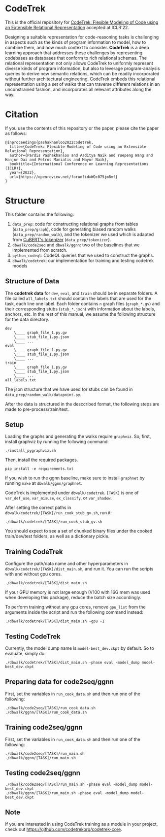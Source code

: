 # CodeTrek 
This is the official repository for [CodeTrek: Flexible Modeling of Code using an Extensible Relational
Representation](https://openreview.net/forum?id=WQc075jmBmf) accepted at ICLR'22.

Designing a suitable representation for code-reasoning tasks is challenging in aspects such as the kinds of program information to model, how to combine them, and how much context to consider. **CodeTrek** is a deep learning approach that addresses these challenges by representing codebases as databases that conform to rich relational schemas. The relational representation not only allows CodeTrek to uniformly represent diverse kinds of program information, but also to leverage program-analysis queries to derive new semantic relations, which can be readily incorporated without further architectural engineering. CodeTrek embeds this relational representation using a set of walks that can traverse different relations in an unconstrained fashion, and incorporates all relevant attributes along the way.

# Citation
If you use the contents of this repository or the paper, please cite the paper as follows:

```
@inproceedings{pashakhanloo2022codetrek,
  title={CodeTrek: Flexible Modeling of Code using an Extensible Relational Representation},
  author={Pardis Pashakhanloo and Aaditya Naik and Yuepeng Wang and Hanjun Dai and Petros Maniatis and Mayur Naik},
  booktitle={International Conference on Learning Representations (ICLR)},
  year={2022},
  url={https://openreview.net/forum?id=WQc075jmBmf}
}
```

# Structure
This folder contains the following:
1. `data_prep`: code for constructing relational graphs from tables (`data_prep/graph`), code for generating biased random walks (`data_prep/random_walk`), and the tokenizer we used which is adapted from [CuBERT's tokenizer](https://github.com/google-research/google-research/tree/master/cubert) (`data_prep/tokenizer`).
2. `dbwalk/code2seq` and `dbwalk/ggnn`: two of the baselines that we implemented from scratch.
3. `python_codeql`: CodeQL queries that we used to construct the graphs.
4. `dbwalk/codetrek`: our implementation for training and testing codetrek models


## Structure of Data

The **codetrek data** for `dev`, `eval`, and `train` should be in separate folders. A file called `all_labels.txt` should contain the labels that are used for the task, each line one label. Each folder contains `n` graph files (`graph_*.gv`) and their corresponding stubs (`stub_*.json`) with information about the labels, anchors, etc. In the rest of this manual, we assume the following structure for the data directory.


```
dev
    \____ graph_file_1.py.gv
    \____ stub_file_1.py.json
    \____ ...
eval
    \____ graph_file_1.py.gv
    \____ stub_file_1.py.json
    \____ ...
train
    \____ graph_file_1.py.gv
    \____ stub_file_1.py.json
    \____ ...
all_labels.txt
```

The json structure that we have used for stubs can be found in `data_prep/random_walk/datapoint.py`.

After the data is structured in the desccribed format, the following steps are made to pre-process/train/test.


## Setup

Loading the graphs and generating the walks require `graphviz`.
So, first, install graphviz by running the following command:

    ./install_pygraphviz.sh

Then, install the required packages.

    pip install -e requirements.txt

If you wish to run the ggnn baseline, make sure to install `graphnet` by running `make` at `dbwalk/ggnn/graphnet`.
    
CodeTrek is implemented under `dbwalk/codetrek`. `[TASK]` is one of `var_def_use`, `var_misuse`, `ex_classify`, or `var_shadow`.

After setting the correct paths in `dbwalk/codetrek/[TASK]/run_cook_stub_gv.sh`, run it:

    ./dbwalk/codetrek/[TASK]/run_cook_stub_gv.sh

You should expect to see a set of chunked binary files under the cooked train/dev/test folders, as well as a dictionary pickle.


## Training CodeTrek

Configure the path/data name and other hyperparameters in `dbwalk/codetrek/[TASK]/dist_main.sh`, and run it.
You can run the scripts with and without gpu cores.

    ./dbwalk/codetrek/[TASK]/dist_main.sh

If your GPU memory is not large enough (V100 with 16G mem was used when developing this package), reduce the batch size accordingly.

To perform training without any gpu cores, remove `gpu_list` from the arguments inside the script and run the following command instead:

    ./dbwalk/codetrek/[TASK]/dist_main.sh -gpu -1


## Testing CodeTrek

Currently, the model dump name is `model-best_dev.ckpt` by default. So to evaluate, simply do:

    ./dbwalk/codetrek/[TASK]/dist_main.sh -phase eval -model_dump model-best_dev.ckpt


## Preparing data for code2seq/ggnn

First, set the variables in `run_cook_data.sh` and then run one of the following:

    ./dbwalk/code2seq/[TASK]/run_cook_data.sh
    ./dbwalk/ggnn/[TASK]/run_cook_data.sh

## Training code2seq/ggnn

First, set the variables in `run_cook_data.sh` and then run one of the following:

    ./dbwalk/code2seq/[TASK]/run_main.sh
    ./dbwalk/ggnn/[TASK]/run_main.sh

## Testing code2seq/ggnn

    ./dbwalk/code2seq/[TASK]/run_main.sh -phase eval -model_dump model-best_dev.ckpt
    ./dbwalk/ggnn/[TASK]/run_main.sh -phase eval -model_dump model-best_dev.ckpt



## Note
If you are interested in using CodeTrek training as a module in your project, check out https://github.com/codetrekorg/codetrek-core.
